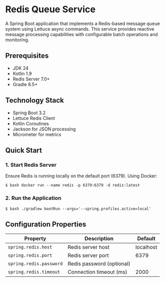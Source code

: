 # Redis Queue Service

A Spring Boot application that implements a Redis-based message queue system using Lettuce async commands. This service provides reactive message processing capabilities with configurable batch operations and monitoring.

## Prerequisites

- JDK 24
- Kotlin 1.9
- Redis Server 7.0+
- Gradle 8.5+

## Technology Stack

- Spring Boot 3.2
- Lettuce Redis Client
- Kotlin Coroutines
- Jackson for JSON processing
- Micrometer for metrics

## Quick Start

### 1. Start Redis Server
Ensure Redis is running locally on the default port (6379). Using Docker:

```
$ bash docker run --name redis -p 6379:6379 -d redis:latest
```

### 2. Run the Application

```
$ bash ./gradlew bootRun --args='--spring.profiles.active=local'
```


## Configuration Properties

| Property | Description | Default |
|----------|-------------|---------|
| `spring.redis.host` | Redis server host | localhost |
| `spring.redis.port` | Redis server port | 6379 |
| `spring.redis.password` | Redis password (optional) | |
| `spring.redis.timeout` | Connection timeout (ms) | 2000 |

